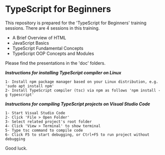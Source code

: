 # TypeScript for Beginners

This repository is prepared for the 'TypeScript for Beginners' training sessions.
There are 4 sessions in this training.

* A Brief Overview of HTML
* JavaScript Basics
* TypeScript Fundamental Concepts
* TypeScript OOP Concepts and Modules

Please find the presentations in the 'doc' folders.

_**Instructions for installing TypeScript compiler on Linux**_

   `1- Install npm package manager based on your Linux distribution, e.g. 'sudo apt install npm'`  
   `2- Install TypeScript compiler (tsc) via npm as follows 'npm install -g typescript'`  

_**Instructions for compiling TypeScript projects on Visual Studio Code**_

   `1- Start Visual Studio Code`  
   `2- Click 'File > Open Folder'`  
   `3- Select related project's root folder`  
   `4- Click 'View > Terminal' to show terminal`   
   `5- Type tsc command to compile code`   
   `6- Click F5 to start debugging, or Ctrl+F5 to run project without debugging`   


Good luck.